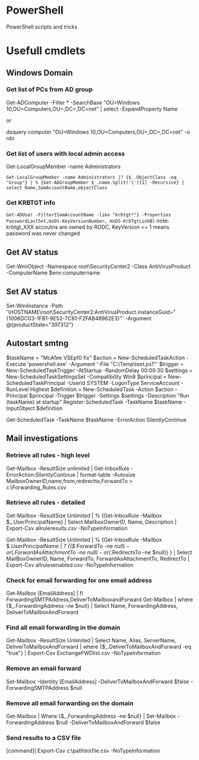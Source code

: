 # PowerShell
PowerShell scripts and tricks

# Usefull cmdlets
## Windows Domain 
### Get list of PCs from AD group
 Get-ADComputer -Filter * -SearchBase "OU=Windows 10,OU=Computers,OU=,DC=,DC=net"
 | select -ExpandProperty Name
 
 or
 
 dsquery computer "OU=Windows 10,OU=Computers,OU=,DC=,DC=net" -o rdn
 
 ### Get list of users with local admin access
 Get-LocalGroupMember -name Administrators
 
 `Get-LocalGroupMember -name Administrators |? {$_.ObjectClass -eq "Group"} | % {Get-ADGroupMember $_.name.Split('\')[1] -Recursive} | select Name,SamAccountName,objectClass`
 
 ### Get KRBTGT info
`Get-ADUser -Filter{SamAccountName -like "krbtgt*"} -Properties PasswordLastSet,msDS-KeyVersionNumber, msDS-KrbTgtLinkBl`
note: krbtgt_XXX accoutns are owned by RODC, KeyVersion == 1 means password was never changed

## Get AV status
Get-WmiObject -Namespace root\SecurityCenter2 -Class AntiVirusProduct  -ComputerName  $env:computername

## Set AV status
Set-WmiInstance -Path '\\HOSTNAME\root\SecurityCenter2:AntiVirusProduct.instanceGuid="{1006DC03-1FB1-9E52-7C81-F2FAB48962E3}"' -Argument @{productState="397312"}

## Autostart smtng

$taskName = "McAfee VSEp10 fix"
$action = New-ScheduledTaskAction -Execute 'powershell.exe' -Argument '-File "C:\Temp\test.ps1"'
$trigger = New-ScheduledTaskTrigger -AtStartup -RandomDelay 00:00:30
$settings = New-ScheduledTaskSettingsSet -Compatibility Win8
$principal = New-ScheduledTaskPrincipal -UserId SYSTEM -LogonType ServiceAccount -RunLevel Highest
$definition = New-ScheduledTask -Action $action -Principal $principal -Trigger $trigger -Settings $settings -Description "Run $($taskName) at startup"
Register-ScheduledTask -TaskName $taskName -InputObject $definition

Get-ScheduledTask -TaskName $taskName -ErrorAction SilentlyContinue 


## Mail investigations
### Retrieve all rules - high level
Get-Mailbox -ResultSize unlimited | Get-InboxRule -ErrorAction:SilentlyContinue | format-table -Autosize MailboxOwnerID,name,from,redirectto,ForwardTo > c:\Forwarding_Rules.csv	
### Retrieve all rules - detailed
Get-Mailbox -ResultSize Unlimited | % {Get-InboxRule -Mailbox $_.UserPrincipalName} | Select MailboxOwnerID, Name, Description | Export-Csv allruleresults.csv -NoTypeInformation

Get-Mailbox -ResultSize Unlimited | % {Get-InboxRule -Mailbox $_.UserPrincipalName | ? {($_.ForwardTo -ne $null) -or ($_.ForwardAsAttachmentTo -ne $null) -or ($_.RedirectsTo -ne $null)} } | Select MailBoxOwnerID, Name, ForwardTo, ForwardAsAttachmentTo, RedirectTo | Export-Csv allrulesenabled.csv -NoTypeInformation	
### Check for email forwarding for one email address
Get-Mailbox [EmailAddress] | fl ForwardingSMTPAddress,DeliverToMailboxandForward
Get-Mailbox | where {$_.ForwardingAddress -ne $null} | Select Name, ForwardingAddress, DeliverToMailboxAndForward
### Find all email forwarding in the domain
Get-Mailbox -ResultSize Unlimited | Select Name, Alias, ServerName, DeliverToMailboxAndForward | where {$_.DeliverToMailboxAndForward -eq "true"} | Export-Csv ExchangeFWDlist.csv -NoTypeInformation
### Remove an email forward
Set-Mailbox -Identity [EmailAddress] -DeliverToMailboxAndForward $false -ForwardingSMTPAddress $null
### Remove all email forwarding on the domain
Get-Mailbox | Where {$_.ForwardingAddress -ne $null} | Set-Mailbox -ForwardingAddress $null -DeliverToMailboxAndForward $false	
### Send results to a CSV file
[command]| Export-Csv c:\path\to\file.csv -NoTypeInformation	
